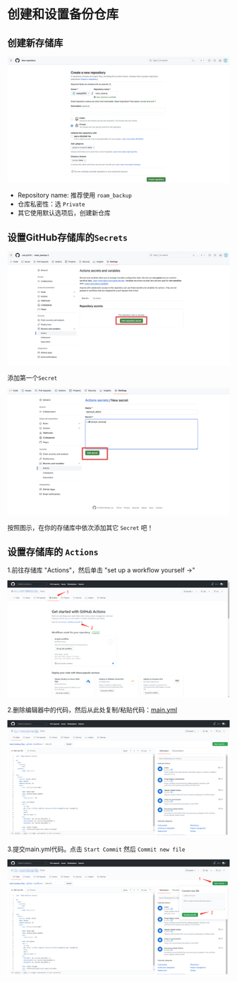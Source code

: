 # 创建和设置备份仓库

## 创建新存储库

![Create a new repository](./images/Create%20a%20new%20repository.png)

- Repository name: 推荐使用 `roam_backup`
- 仓库私密性：选 `Private`
- 其它使用默认选项后，创建新仓库

## 设置GitHub存储库的`Secrets`

![Set the GitHub Repository's Secret](./images/Set%20Repository%20Secret.png)

添加第一个`Secret`

![Add a Secret](./images/Add%20a%20Secrets.png)

按照图示，在你的存储库中依次添加其它 `Secret` 吧！


## 设置存储库的 `Actions`

1.前往存储库 "Actions"，然后单击 "set up a workflow yourself →"

![](images/Set%20workfow.png)

2.删除编辑器中的代码，然后从此处复制/粘贴代码：[main.yml](../.github/workflows/main.yml)

![](images/add%20yml.png)

3.提交main.yml代码。点击 `Start Commit` 然后 `Commit new file`

![](images/add%20new%20file.png)